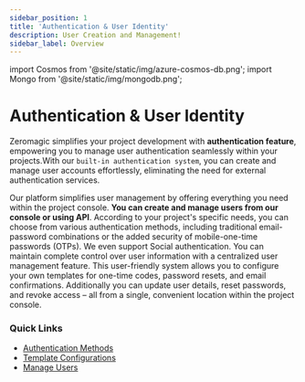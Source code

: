 ```yaml
---
sidebar_position: 1
title: 'Authentication & User Identity'
description: User Creation and Management! 
sidebar_label: Overview 
---
```


import Cosmos from '@site/static/img/azure-cosmos-db.png';
import Mongo from '@site/static/img/mongodb.png';

# Authentication & User Identity

Zeromagic simplifies your project development with **authentication feature**, empowering you to manage user authentication seamlessly within your projects.With our `built-in authentication system`, you can create and manage user accounts effortlessly, eliminating the need for external authentication services.

Our platform simplifies user management by offering everything you need within the project console. **You can create and manage users from our console or using API**. According to your project's specific needs, you can choose from various authentication methods, including traditional email-password combinations or the added security of mobile-one-time passwords (OTPs). We even support Social authentication. You can maintain complete control over user information with a centralized user management feature. This user-friendly system allows you to configure your own templates for one-time codes, password resets, and email confirmations. Additionally you can update user details, reset passwords, and revoke access – all from a single, convenient location within the project console.


### Quick Links
- [Authentication Methods](/authentication/quickstart/methods/introduction)
- [Template Configurations](/authentication/quickstart/templates)
- [Manage Users](/authentication/quickstart/users)

